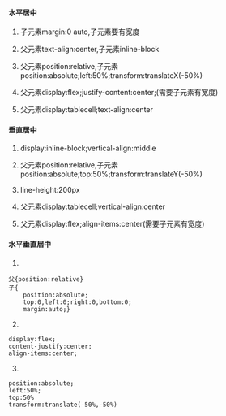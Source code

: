 #### 水平居中

1. 子元素margin:0 auto,子元素要有宽度

2. 父元素text-align:center,子元素inline-block

3. 父元素position:relative,子元素position:absolute;left:50%;transform:translateX\(-50%\)

4. 父元素display:flex;justify-content:center;\(需要子元素有宽度\)

5. 父元素display:tablecell;text-align:center

#### 垂直居中

1. display:inline-block;vertical-align:middle

2. 父元素position:relative,子元素position:absolute;top:50%;transform:translateY\(-50%\)

3. line-height:200px

4. 父元素display:tablecell;vertical-align:center

5. 父元素display:flex;align-items:center\(需要子元素有宽度\)

#### 水平垂直居中

1.

```
父{position:relative}
子{
    position:absolute;
    top:0,left:0;right:0,bottom:0;
    margin:auto;}
```

2. 

```
display:flex;
content-justify:center;
align-items:center;
```

3.

```
position:absolute;
left:50%;
top:50%
transform:translate(-50%,-50%)
```



